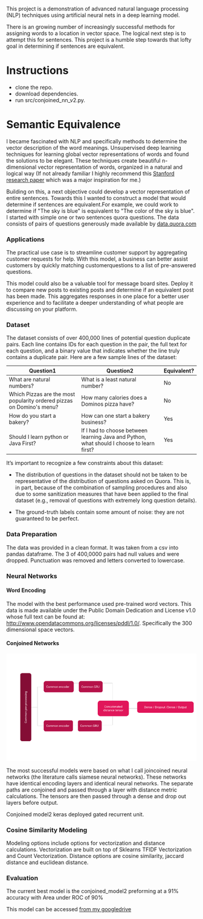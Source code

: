 This project is a demonstration of advanced natural language processing (NLP) techniques using artificial neural nets in a deep learning model. 

There is an growing number of increasingly successful methods for assigning words to a location in vector space. The logical next step is to attempt this for sentences. This project is a humble step towards that lofty goal in determining if sentences are equivalent.

# Instructions

- clone the repo.
- download dependencies.
- run src/conjoined_nn_v2.py.

# Semantic Equivalence 

I became fascinated with NLP and specifically methods to determine the vector description of the word meanings.  Unsupervised deep learning techniques for learning global vector representations of words and found the solutions to be elegant.  These techniques create beautiful n-dimensional vector representation of words, organized in a natural and logical way (If not already familiar I highly recommend this [Stanford research paper](https://nlp.stanford.edu/pubs/glove.pdf) which was a major inspiration for me.)

Building on this, a next objective could develop a vector representation of entire sentences. Towards this I wanted to construct a model that would determine if sentences are equivalent.For example, we could work to determine if "The sky is blue" is equivalent to "The color of the sky is blue". I started with simple one or two sentences quora questions. The data consists of pairs of questions generously made available by [data.quora.com](https://www.quora.com/q/quoradata/First-Quora-Dataset-Release-Question-Pairs)

### Applications

The practical use case is to streamline customer support by aggregating customer requests for help. With this model, a business can better assist customers by quickly matching customerquestions to a list of pre-answered questions.

This model could also be a valuable tool for message board sites. Deploy it to compare new posts to existing posts and determine if an equivalent post has been made. This aggregates responses in one place for a better user experience and to facilitate a deeper understanding of what people are discussing on your platform.

### Dataset

The dataset consists of over 400,000 lines of potential question duplicate pairs. Each line contains IDs for each question in the pair, the full text for each question, and a binary value that indicates whether the line truly contains a duplicate pair. Here are a few sample lines of the dataset:

| Question1 | Question2 | Equivalent?
|----------|----------|----------|
|What are natural numbers?  | What is a least natural number? | No
|Which Pizzas are the most popularity ordered pizzas on Domino's menu? | How many calories does a Dominos pizza have? | No
|How do you start a bakery? | How can one start a bakery business? | Yes
|Should I learn python or Java First? | If I had to choose between learning Java and Python, what should I choose to learn first? | Yes

It’s important to recognize a few constraints about this dataset:

- The distribution of questions in the dataset should not be taken to be representative of the distribution of questions asked on Quora. This is, in part, because of the combination of sampling procedures and also due to some sanitization measures that have been applied to the final dataset (e.g., removal of questions with extremely long question details).

- The ground-truth labels contain some amount of noise: they are not guaranteed to be perfect.

### Data Preparation

The data was provided in a clean format. It was taken from a csv into pandas dataframe. The 3 of 400,0000 pairs had null values and were dropped. Punctuation was removed and letters converted to lowercase.

### Neural Networks

#### Word Encoding

The model with the best performance used pre-trained word vectors. This data is made available under the Public Domain Dedication and License v1.0 whose full text can be found at: http://www.opendatacommons.org/licenses/pddl/1.0/. Specifically the 300 dimensional space vectors.

#### Conjoined Networks

![Typical Conjoined Network](https://github.com/DamielCowen/semantic-equivalence/blob/master/src/Conjoined_model2.png "Logo Title Text 1")

The most successful models were based on what I call joincoined neural networks (the literature calls siamese neural networks). These networks have identical encoding layers and identical neural networks. The separate paths are conjoined and passed through a layer with distance metric calculations. The tensors are then passed through a dense and drop out layers before output.  

Conjoined model2 keras deployed gated recurrent unit.

### Cosine Similarity Modeling

Modeling options include options for vectorization and distance calculations. Vectorization are built on top of Sklearns TFIDF Vectorization and Count Vectorization. Distance options are cosine similarity, jaccard distance and euclidean distance.


### Evaluation

The current best model is the conjoined_model2 preforming at a 91% accuracy with Area under ROC of 90%

This model can be accessed [from my googledrive](https://drive.google.com/file/d/1DYECLvdwC123LthIj0lHL-KjddCuEnKG/view?usp=sharing)
